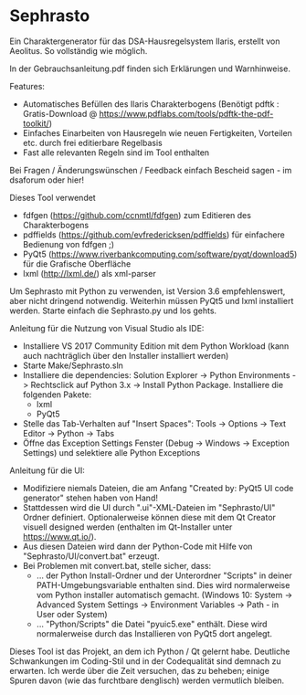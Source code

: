 # Sephrasto
Ein Charaktergenerator für das DSA-Hausregelsystem Ilaris, erstellt von Aeolitus. So vollständig wie möglich.

In der Gebrauchsanleitung.pdf finden sich Erklärungen und Warnhinweise.

Features:
* Automatisches Befüllen des Ilaris Charakterbogens (Benötigt pdftk : Gratis-Download @ https://www.pdflabs.com/tools/pdftk-the-pdf-toolkit/)
* Einfaches Einarbeiten von Hausregeln wie neuen Fertigkeiten, Vorteilen etc. durch frei editierbare Regelbasis
* Fast alle relevanten Regeln sind im Tool enthalten

Bei Fragen / Änderungswünschen / Feedback einfach Bescheid sagen - im dsaforum oder hier!

Dieses Tool verwendet 
* fdfgen (https://github.com/ccnmtl/fdfgen) zum Editieren des Charakterbogens 
* pdffields (https://github.com/evfredericksen/pdffields) für einfachere Bedienung von fdfgen ;)
* PyQt5 (https://www.riverbankcomputing.com/software/pyqt/download5) für die Grafische Oberfläche
* lxml (http://lxml.de/) als xml-parser

Um Sephrasto mit Python zu verwenden, ist Version 3.6 empfehlenswert, aber nicht dringend notwendig. Weiterhin müssen PyQt5 und lxml installiert werden. Starte einfach die Sephrasto.py und los gehts.

Anleitung für die Nutzung von Visual Studio als IDE:
* Installiere VS 2017 Community Edition mit dem Python Workload (kann auch nachträglich über den Installer installiert werden)
* Starte Make/Sephrasto.sln
* Installiere die dependencies: Solution Explorer -> Python Environments -> Rechtsclick auf Python 3.x -> Install Python Package. Installiere die folgenden Pakete:
    * lxml
    * PyQt5
* Stelle das Tab-Verhalten auf "Insert Spaces": Tools -> Options -> Text Editor -> Python -> Tabs
* Öffne das Exception Settings Fenster (Debug -> Windows -> Exception Settings) und selektiere alle Python Exceptions

Anleitung für die UI:
* Modifiziere niemals Dateien, die am Anfang "Created by: PyQt5 UI code generator" stehen haben von Hand!
* Stattdessen wird die UI durch ".ui"-XML-Dateien im "Sephrasto/UI" Ordner definiert. Optionalerweise können diese mit dem Qt Creator visuell designed werden (enthalten im Qt-Installer unter https://www.qt.io/).
* Aus diesen Dateien wird dann der Python-Code mit Hilfe von "Sephrasto/UI/convert.bat" erzeugt.
* Bei Problemen mit convert.bat, stelle sicher, dass:
    * ... der Python Install-Ordner und der Unterordner "Scripts" in deiner PATH-Umgebungsvariable enthalten sind. Dies wird normalerweise vom Python installer automatisch gemacht. (Windows 10: System -> Advanced System Settings -> Environment Variables -> Path - in User oder System)
    * ... "Python/Scripts" die Datei "pyuic5.exe" enthält. Diese wird normalerweise durch das Installieren von PyQt5 dort angelegt.

Dieses Tool ist das Projekt, an dem ich Python / Qt gelernt habe. Deutliche Schwankungen im Coding-Stil und in der Codequalität sind demnach zu erwarten. Ich werde über die Zeit versuchen, das zu beheben; einige Spuren davon (wie das furchtbare denglisch) werden vermutlich bleiben. 